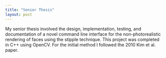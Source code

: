 ```yaml
---
title: "Senior Thesis"
layout: post
---
```


My senior thesis involved the design, implementation, testing, and documentation of a novel command line interface for the non-photorealistic rendering of faces using the stipple technique. This project was completed in C++ using OpenCV. For the initial method I followed the 2010 Kim et al. paper.
